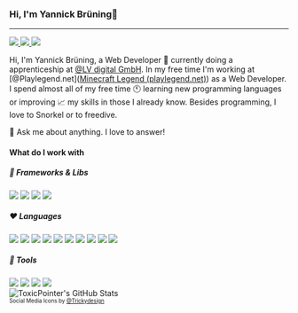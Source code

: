 ### Hi, I'm Yannick Brüning👋

---

<div>
    <a href="https://twitter.com/BruningYannick" target="_blank">
    	<img src="https://cdn.iconscout.com/icon/free/png-64/twitter-1722376-1466162.png">
    </a>
    <a href="https://www.linkedin.com/in/yannick-br%C3%BCning-a807a6193/" target="_blank">
    	<img src="https://cdn.iconscout.com/icon/free/png-64/linkedin-1722379-1466165.png">
    </a>
    <a href="https://github.com/Yannick-Bruening" target="_blank">
    	<img src="https://cdn.iconscout.com/icon/free/png-64/github-136-458293.png">
    </a>
</div>



Hi, I'm Yannick Brüning, a Web Developer 🚀 currently doing a apprenticeship at [@LV digital GmbH](https://www.lvdigital.de/). In my free time I'm working at [@Playlegend.net]([Minecraft Legend (playlegend.net)](https://playlegend.net/)) as a Web Developer. I spend almost all of my free time 🕚 learning new programming languages or improving 📈 my skills in those I already know. Besides programming, I love to Snorkel or to freedive.



💬 Ask me about anything. I love to answer!



#### What do I work with

##### 📐 Frameworks & Libs

<div style="text-align: left">
    <img src="https://img.shields.io/badge/Vue.js-2/3-4FC08D?style=flat-square&logo=vue.js">
    <img src="https://img.shields.io/badge/Laravel-8-FF2D20?style=flat-square&logo=Laravel">
    <img src="https://img.shields.io/badge/webpack-latest-8DD6F9?style=flat-square&logo=webpack">
    <img src="https://img.shields.io/badge/Babel-latest-F9DC3E?style=flat-square&logo=babel">
</div>



##### ❤️ Languages 

<div style="text-align: left">
    <img src="https://img.shields.io/badge/PHP-8-777BB4?style=flat-square&logo=PHP">
	<img src="https://img.shields.io/badge/HTML5-latest-E34F26?style=flat-square&logo=html5">
    <img src="https://img.shields.io/badge/CSS3-latest-1572B6?style=flat-square&logo=css3">
    <img src="https://img.shields.io/badge/SASS-latest-CC6699?style=flat-square&logo=sass">
    <img src="https://img.shields.io/badge/JavaScript-ES%202020-F7DF1E?style=flat-square&logo=JavaScript">
    <img src="https://img.shields.io/badge/TypeScript-4-007ACC?style=flat-square&logo=TypeScript">
    <img src="https://img.shields.io/badge/Java-15-007396?style=flat-square&logo=Java">
    <img src="https://img.shields.io/badge/Kotlin-1.4-0095D5?style=flat-square&logo=Kotlin">
    <img src="https://img.shields.io/badge/MySQL-latest-4479A1?style=flat-square&logo=MySQL">
    <img src="https://img.shields.io/badge/MongoDB-latest-47A248?style=flat-square&logo=mongodb">
</div>



##### 🔨 Tools

<div style="text-align: left">
    <img src="https://img.shields.io/badge/Webstorm--000000?style=flat-square&logo=Webstorm">
    <img src="https://img.shields.io/badge/PHPstorm--000000?style=flat-square&logo=Webstorm">
    <img src="https://img.shields.io/badge/IntelliJ--000000?style=flat-square&logo=intellij%20idea">
    <img src="https://img.shields.io/badge/Visual%20Studio%20Code--007ACC?style=flat-square&logo=visual%20studio%20code">
</div>





<div style="text-align: left">
    <img src="https://github-readme-stats.vercel.app/api?username=yannick-bruening&show_icons=true&theme=vision-friendly-dark" alt="ToxicPointer's GitHub Stats">
</div>

<div>
    <small><small>Social Media Icons by <a href="https://iconscout.com/contributors/trickydesign/icons">@Trickydesign</a></small></small>
</div>



